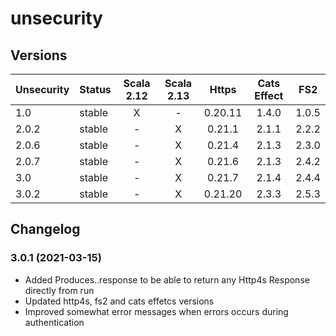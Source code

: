 # unsecurity

## Versions

|Unsecurity| Status    | Scala 2.12 | Scala 2.13 | Https      | Cats Effect | FS2      |
| ---------| ----------|:----------:|:----------:|:----------:|:-----------:|:--------:|
| 1.0      | stable    |    X       |      -     | 0.20.11    | 1.4.0       | 1.0.5    |
| 2.0.2    | stable    |    -       |      X     | 0.21.1     | 2.1.1       | 2.2.2    |
| 2.0.6    | stable    |    -       |      X     | 0.21.4     | 2.1.3       | 2.3.0    |
| 2.0.7    | stable    |    -       |      X     | 0.21.6     | 2.1.3       | 2.4.2    |
| 3.0      | stable    |    -       |      X     | 0.21.7     | 2.1.4       | 2.4.4    |
| 3.0.2    | stable    |    -       |      X     | 0.21.20    | 2.3.3       | 2.5.3    |

## Changelog

### 3.0.1 (2021-03-15)

* Added Produces..response to be able to return any Http4s Response directly from run
* Updated http4s, fs2 and cats effetcs versions
* Improved somewhat error messages when errors occurs during authentication 
